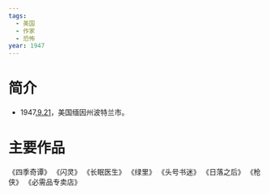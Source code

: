 ```yaml
---
tags:
  - 美国
  - 作家
  - 恐怖
year: 1947
---
```

# 简介

- 1947[.9.21](2024-09-21.md)，美国缅因州波特兰市。
# 主要作品

《四季奇谭》
《闪灵》
《长眠医生》
《绿里》
《头号书迷》
《日落之后》
《枪侠》
《必需品专卖店》
